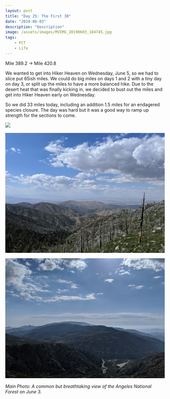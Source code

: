 ```yaml
---
layout: post
title: "Day 25: The First 30"
date: "2019-06-03"
description: "Description"
image: /assets/images/MVIMG_20190603_184745.jpg
tags:
    - PCT
    - Life
---
```

Mile 389.2 -> Mile 420.8

We wanted to get into Hiker Heaven on Wednesday, June 5, so we had to slice put 65ish miles. We could do big miles on days 1 and 2 with a tiny day on day 3, or split up the miles to have a more balanced hike. Due to the desert heat that was finally kicking in, we decided to bust out the miles and get into Hiker Heaven early on Wednesday.

So we did 33 miles today, including an addition 1.5 miles for an endagered species closure. The day was hard but it was a good way to ramp up strength for the sections to come. 

![](/assets/images/IMG_20190603_105821.jpg)

![](/assets/images/IMG_20190603_162226.jpg)

![](/assets/images/IMG_20190603_171246.jpg)

*Main Photo: A common but breathtaking view of the Angeles National Forest on June 3.*
